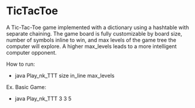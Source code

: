 # TicTacToe

A Tic-Tac-Toe game implemented with a dictionary using a hashtable with separate chaining. The game board is fully customizable by board size, 
number of symbols inline to win, and max levels of the game tree the computer will explore. A higher max_levels leads to a more intelligent computer opponent.

How to run:

- java Play_nk_TTT size in_line max_levels

Ex. Basic Game:

- java Play_nk_TTT 3 3 5
